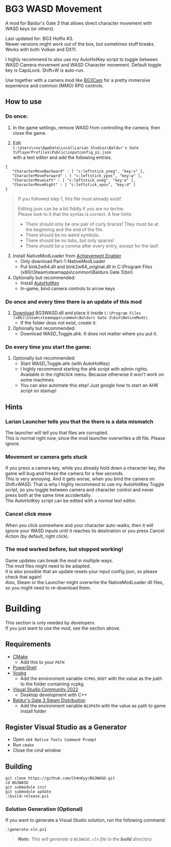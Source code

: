 # BG3 WASD Movement

A mod for Baldur's Gate 3 that allows direct character movement with WASD keys (or others).

Last updated for: BG3 Hotfix #3.  
Newer versions might work out of the box, but sometimes stuff breaks.  
Works with both Vulkan and DX11.

I highly recommend to also use my AutoHotKey script to toggle between WASD Camera movement
and WASD Character movement. Default toggle key is CapsLock. Shift+W is auto-run.

Use together with a camera mod like [BG3Cam](https://github.com/shalzuth/BG3Cam) for a pretty
immersive experience
and common (MMO) RPG controls.

## How to use

### Do once:

1. In the game settings, remove WASD from controlling the camera, then close the game.

2. Edit  
```C:\Users\xxx\AppData\Local\Larian Studios\Baldur's Gate 3\PlayerProfiles\Public\inputconfig_p1.json```  
with a text editor and add the following entries.  
```
{
   "CharacterMoveBackward" : [ "c:leftstick_yneg", "key:s" ],
   "CharacterMoveForward" : [ "c:leftstick_ypos", "key:w" ],
   "CharacterMoveLeft" : [ "c:leftstick_xneg", "key:a" ],
   "CharacterMoveRight" : [ "c:leftstick_xpos", "key:d" ]
}
```

> If you followed step 1, this file must already exist!
> 
> Editing json can be a bit fiddly if you are no techie.  
> Please look to it that the syntax is correct. A few hints:
>  * There should only be one pair of curly braces! They must be at the beginning and the end of the
>  file.
>  * There should be no weird symbols.
>  * There should be no tabs, but only spaces!
>  * There should be a comma after every entry, except for the last!

3. Install NativeModLoader from
[Achievement Enabler](https://www.nexusmods.com/baldursgate3/mods/668)
   * Only download Part-1-NativeModLoader
   * Put bink2w64.dll and bink2w64_original.dll in
 C:\Program Files (x86)\Steam\steamapps\common\Baldurs Gate 3\bin\
4. Optionally but recommended:
    * Install [AutoHotKey](https://www.autohotkey.com/)
    * In-game, bind camera controls to arrow keys

### Do once and every time there is an update of this mod

1. [Download](https://github.com/Ch4nKyy/BG3WASD/releases) BG3WASD.dll and place it inside `C:\Program Files (x86)\Steam\steamapps\common\Baldurs
Gate 3\bin\NativeMods\`  
   * If the folder does not exist, create it.
2. Optionally but recommended:
   * Download WASD_Toggle.ahk. It does not matter where you put it.

### Do every time you start the game:

1. Optionally but recommended:
    * Start WASD_Toggle.ahk (with AutoHotKey)
    * I highly recommend starting the ahk script with admin rights. Available in the rightclick
    menu. Because otherwise it won't work on some machines.
    * You can also automate this step! Just google how to start an AHK script on startup!

## Hints

### Larian Launcher tells you that the there is a data mismatch

The launcher will tell you that files are corrupted.  
This is normal right now, since the mod launcher overwrites a dll file. Please ignore.

### Movement or camera gets stuck

If you press a camera key, while you already hold down a character
key, the game will bug and freeze the camera for a few seconds.  
This is very annoying. And it gets worse, when you bind the camera on Shift+WASD.
That is why I highly recommend to use my AutoHotKey Toggle script, so you toggle between camera and
character control and never press both at the
same time accidentally.  
The AutoHotKey script can be edited with a normal text editor.

### Cancel click move

When you click somewhere and your character auto-walks, then it will ignore your WASD inputs until
it reaches its destination or you press Cancel Action (by default, right click).

### The mod worked before, but stopped working!

Game updates can break the mod in multiple ways.  
The mod files might need to be adapted.  
It is also possible that an update resets your input config json, so please check that again!  
Also, Steam or the Launcher might overwrite the NativeModLoader dll files, so you might need to
re-download them.

# Building

This section is only needed by developers.  
If you just want to use the mod, see the section above.

## Requirements

- [CMake](https://cmake.org/)
  - Add this to your `PATH`
- [PowerShell](https://github.com/PowerShell/PowerShell/releases/latest)
- [Vcpkg](https://github.com/microsoft/vcpkg)
  - Add the environment variable `VCPKG_ROOT` with the value as the path to the folder containing vcpkg
- [Visual Studio Community 2022](https://visualstudio.microsoft.com/)
  - Desktop development with C++
- [Baldur's Gate 3 Steam Distribution](https://store.steampowered.com/app/1086940/Baldurs_Gate_3/)
  - Add the environment variable `BG3PATH` with the value as path to game install folder
  
## Register Visual Studio as a Generator

- Open `x64 Native Tools Command Prompt`
- Run `cmake`
- Close the cmd window

## Building

```
git clone https://github.com/Ch4nKyy/BG3WASD.git
cd BG3WASD
git submodule init
git submodule update
.\build-release.ps1
```

### Solution Generation (Optional)
If you want to generate a Visual Studio solution, run the following command:
```
.\generate-sln.ps1
```

> ***Note:*** *This will generate a `BG3WASD.sln` file in the **build** directory.*
